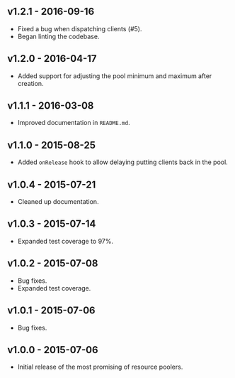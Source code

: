 
## v1.2.1 - 2016-09-16
 - Fixed a bug when dispatching clients (#5).
 - Began linting the codebase.

## v1.2.0 - 2016-04-17
 - Added support for adjusting the pool minimum and maximum after creation.

## v1.1.1 - 2016-03-08
 - Improved documentation in `README.md`.

## v1.1.0 - 2015-08-25
 - Added `onRelease` hook to allow delaying putting clients back in the pool.

## v1.0.4 - 2015-07-21
 - Cleaned up documentation.

## v1.0.3 - 2015-07-14
 - Expanded test coverage to 97%.

## v1.0.2 - 2015-07-08
 - Bug fixes.
 - Expanded test coverage.

## v1.0.1 - 2015-07-06
 - Bug fixes.

## v1.0.0 - 2015-07-06
 - Initial release of the most promising of resource poolers.
